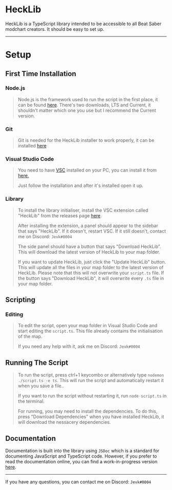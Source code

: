 # HeckLib
HeckLib is a TypeScript library intended to be accessible to all Beat Saber modchart creators. It should be easy to set up.

***

# Setup

## First Time Installation

### Node.js
> Node.js is the framework used to run the script in the first place, it can be found <a href="https://nodejs.org/en/">here</a>. There's two downloads, LTS and Current, it shouldn't matter which one you use but I recommend the Current version.

### Git
> Git is needed for the HeckLib installer to work properly, it can be installed <a href="https://git-scm.com">here</a>

### Visual Studio Code
> You need to have <a href="https://code.visualstudio.com/">VSC</a> installed on your PC, you can install it from <a href="https://code.visualstudio.com/">here.</a>
> 
> Just follow the installation and after it's installed open it up.

### Library
> To install the library initialiser, install the VSC extension called "HeckLib" from the releases page <a href="https://github.com/Heck-Library/HeckLib-Installer/releases/">here</a>.
> 
> After installing the extension, a panel should appear to the sidebar that says "HeckLib". If it doesn't, restart VSC. If it still doesn't, contact me on Discord: `Jevk#0004`
>
> The side panel should have a button that says "Download HeckLib". This will download the latest version of HeckLib to your map folder.
> 
> If you want to update HeckLib, just click the "Update HeckLib" button. This will update all the files in your map folder to the latest version of HeckLib. Please note that this will not overwrite your `script.ts` file. If the button says "Download HeckLib", it will overwrite every `.ts` file in your map folder.

## Scripting

### Editing
> To edit the script, open your map folder in Visual Studio Code and start editing the `script.ts`. This file already contains the initialisation of the map.
>
> If you need any help with it, ask me on Discord: `Jevk#0004`

## Running The Script
> To run the script, press ctrl+1 keycombo or alternatively type `nodemon ./script.ts -e ts`. This will run the script and automatically restart it when you save a file..
> 
> If you want to run the script without restarting it, run `node script.ts` in the terminal.
>
> For running, you may need to install the dependencies. To do this, press "Download Dependencies" when you have installed HeckLib, it will download the nessacery dependencies.
> 

## Documentation

Documentation is built into the library using `JSDoc` which is a standard for documenting JavaScript and TypeScript code. However, if you prefer to read the documentation online, you can find a work-in-progress version <a href="https://github.com/Heck-Library/HeckLib/wiki">here</a>.

***

If you have any questions, you can contact me on Discord: `Jevk#0004`
